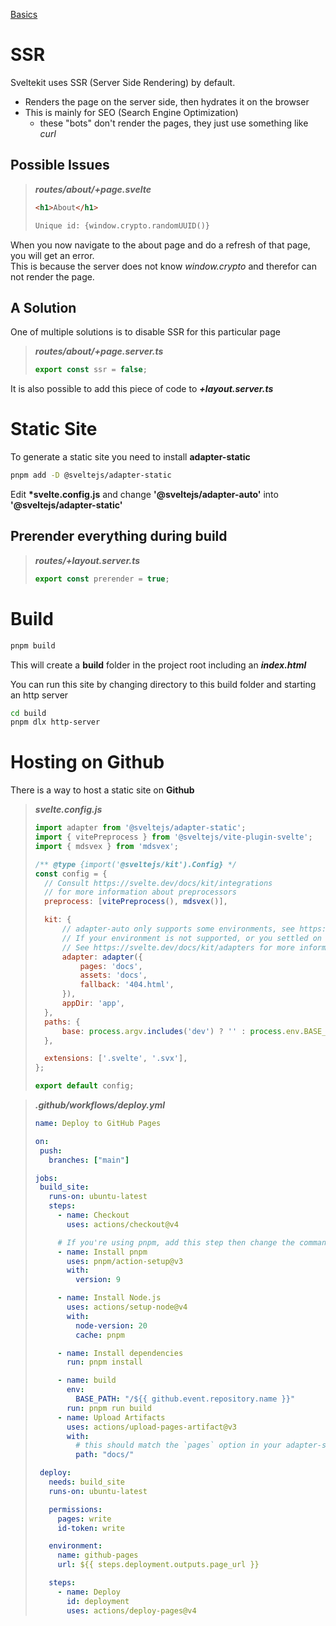 [Basics](https://youtu.be/Ti3IBf6UNSI)

# SSR

Sveltekit uses SSR (Server Side Rendering) by default.

-   Renders the page on the server side, then hydrates it on the browser
-   This is mainly for SEO (Search Engine Optimization)
    -   these "bots" don't render the pages, they just use something like _curl_

## Possible Issues

> **_routes/about/+page.svelte_**
>
> ```html
> <h1>About</h1>
>
> Unique id: {window.crypto.randomUUID()}
> ```

When you now navigate to the about page and do a refresh of that page, you will get an error.  
This is because the server does not know _window.crypto_ and therefor can not render the page.

## A Solution

One of multiple solutions is to disable SSR for this particular page

> **_routes/about/+page.server.ts_**
>
> ```typescript
> export const ssr = false;
> ```

It is also possible to add this piece of code to **_+layout.server.ts_**

# Static Site

To generate a static site you need to install **adapter-static**

```sh
pnpm add -D @sveltejs/adapter-static
```

Edit **\*svelte.config.js** and change **'@sveltejs/adapter-auto'** into **'@sveltejs/adapter-static'**

## Prerender everything during build

> **_routes/+layout.server.ts_**
>
> ```typescript
> export const prerender = true;
> ```

# Build

```sh
pnpm build
```

This will create a **build** folder in the project root including an **_index.html_**

You can run this site by changing directory to this build folder and starting an http server

```sh
cd build
pnpm dlx http-server
```

# Hosting on Github

There is a way to host a static site on **Github**

> **_svelte.config.js_**
>
> ```javascript
> import adapter from '@sveltejs/adapter-static';
> import { vitePreprocess } from '@sveltejs/vite-plugin-svelte';
> import { mdsvex } from 'mdsvex';
>
> /** @type {import('@sveltejs/kit').Config} */
> const config = {
> 	// Consult https://svelte.dev/docs/kit/integrations
> 	// for more information about preprocessors
> 	preprocess: [vitePreprocess(), mdsvex()],
>
> 	kit: {
> 		// adapter-auto only supports some environments, see https://svelte.dev/docs/kit/adapter-auto for a list.
> 		// If your environment is not supported, or you settled on a specific environment, switch out the adapter.
> 		// See https://svelte.dev/docs/kit/adapters for more information about adapters.
> 		adapter: adapter({
> 			pages: 'docs',
> 			assets: 'docs',
> 			fallback: '404.html',
> 		}),
> 		appDir: 'app',
> 	},
> 	paths: {
> 		base: process.argv.includes('dev') ? '' : process.env.BASE_PATH,
> 	},
>
> 	extensions: ['.svelte', '.svx'],
> };
>
> export default config;
> ```

> **_.github/workflows/deploy.yml_**
>
> ```yaml
> name: Deploy to GitHub Pages
>
> on:
>  push:
>    branches: ["main"]
>
> jobs:
>  build_site:
>    runs-on: ubuntu-latest
>    steps:
>      - name: Checkout
>        uses: actions/checkout@v4
>
>      # If you're using pnpm, add this step then change the commands and cache key below to use `pnpm`
>      - name: Install pnpm
>        uses: pnpm/action-setup@v3
>        with:
>          version: 9
>
>      - name: Install Node.js
>        uses: actions/setup-node@v4
>        with:
>          node-version: 20
>          cache: pnpm
>
>      - name: Install dependencies
>        run: pnpm install
>
>      - name: build
>        env:
>          BASE_PATH: "/${{ github.event.repository.name }}"
>        run: pnpm run build
>      - name: Upload Artifacts
>        uses: actions/upload-pages-artifact@v3
>        with:
>          # this should match the `pages` option in your adapter-static options
>          path: "docs/"
>
>  deploy:
>    needs: build_site
>    runs-on: ubuntu-latest
>
>    permissions:
>      pages: write
>      id-token: write
>
>    environment:
>      name: github-pages
>      url: ${{ steps.deployment.outputs.page_url }}
>
>    steps:
>      - name: Deploy
>        id: deployment
>        uses: actions/deploy-pages@v4
> ```
